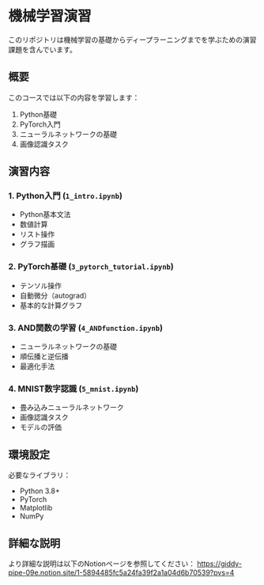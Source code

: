 # 機械学習演習

このリポジトリは機械学習の基礎からディープラーニングまでを学ぶための演習課題を含んでいます。

## 概要

このコースでは以下の内容を学習します：

1. Python基礎
2. PyTorch入門
3. ニューラルネットワークの基礎
4. 画像認識タスク

## 演習内容

### 1. Python入門 (`1_intro.ipynb`)
- Python基本文法
- 数値計算
- リスト操作
- グラフ描画

### 2. PyTorch基礎 (`3_pytorch_tutorial.ipynb`)
- テンソル操作
- 自動微分（autograd）
- 基本的な計算グラフ

### 3. AND関数の学習 (`4_ANDfunction.ipynb`)
- ニューラルネットワークの基礎
- 順伝播と逆伝播
- 最適化手法

### 4. MNIST数字認識 (`5_mnist.ipynb`)
- 畳み込みニューラルネットワーク
- 画像認識タスク
- モデルの評価

## 環境設定

必要なライブラリ：
- Python 3.8+
- PyTorch
- Matplotlib
- NumPy

## 詳細な説明

より詳細な説明は以下のNotionページを参照してください：
https://giddy-pipe-09e.notion.site/1-5894485fc5a24fa39f2a1a04d6b70539?pvs=4

